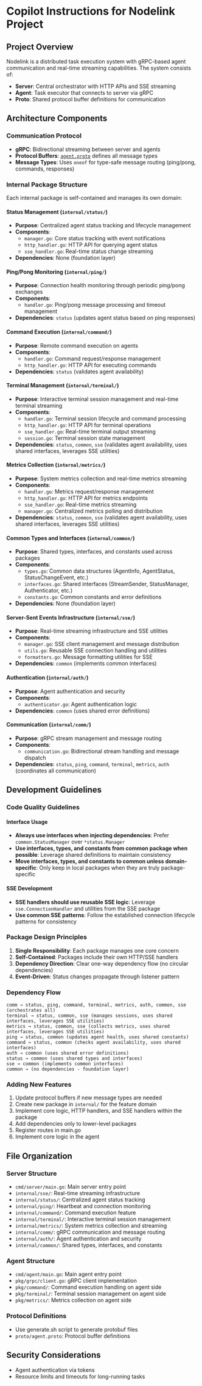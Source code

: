 # Copilot Instructions for Nodelink Project

## Project Overview
Nodelink is a distributed task execution system with gRPC-based agent communication and real-time streaming capabilities. The system consists of:
- **Server**: Central orchestrator with HTTP APIs and SSE streaming
- **Agent**: Task executor that connects to server via gRPC
- **Proto**: Shared protocol buffer definitions for communication

## Architecture Components

### Communication Protocol
- **gRPC**: Bidirectional streaming between server and agents
- **Protocol Buffers**: [`agent.proto`](proto/agent.proto) defines all message types
- **Message Types**: Uses `oneof` for type-safe message routing (ping/pong, commands, responses)

### Internal Package Structure
Each internal package is self-contained and manages its own domain:

#### Status Management (`internal/status/`)
- **Purpose**: Centralized agent status tracking and lifecycle management
- **Components**:
  - `manager.go`: Core status tracking with event notifications
  - `http_handler.go`: HTTP API for querying agent status
  - `sse_handler.go`: Real-time status change streaming
- **Dependencies**: None (foundation layer)

#### Ping/Pong Monitoring (`internal/ping/`)
- **Purpose**: Connection health monitoring through periodic ping/pong exchanges
- **Components**:
  - `handler.go`: Ping/pong message processing and timeout management
- **Dependencies**: `status` (updates agent status based on ping responses)

#### Command Execution (`internal/command/`)
- **Purpose**: Remote command execution on agents
- **Components**:
  - `handler.go`: Command request/response management
  - `http_handler.go`: HTTP API for executing commands
- **Dependencies**: `status` (validates agent availability)

#### Terminal Management (`internal/terminal/`)
- **Purpose**: Interactive terminal session management and real-time terminal streaming
- **Components**:
  - `handler.go`: Terminal session lifecycle and command processing
  - `http_handler.go`: HTTP API for terminal operations
  - `sse_handler.go`: Real-time terminal output streaming
  - `session.go`: Terminal session state management
- **Dependencies**: `status`, `common`, `sse` (validates agent availability, uses shared interfaces, leverages SSE utilities)

#### Metrics Collection (`internal/metrics/`)
- **Purpose**: System metrics collection and real-time metrics streaming
- **Components**:
  - `handler.go`: Metrics request/response management
  - `http_handler.go`: HTTP API for metrics endpoints
  - `sse_handler.go`: Real-time metrics streaming
  - `manager.go`: Centralized metrics polling and distribution
- **Dependencies**: `status`, `common`, `sse` (validates agent availability, uses shared interfaces, leverages SSE utilities)

#### Common Types and Interfaces (`internal/common/`)
- **Purpose**: Shared types, interfaces, and constants used across packages
- **Components**:
  - `types.go`: Common data structures (AgentInfo, AgentStatus, StatusChangeEvent, etc.)
  - `interfaces.go`: Shared interfaces (StreamSender, StatusManager, Authenticator, etc.)
  - `constants.go`: Common constants and error definitions
- **Dependencies**: None (foundation layer)

#### Server-Sent Events Infrastructure (`internal/sse/`)
- **Purpose**: Real-time streaming infrastructure and SSE utilities
- **Components**:
  - `manager.go`: SSE client management and message distribution
  - `utils.go`: Reusable SSE connection handling and utilities
  - `formatters.go`: Message formatting utilities for SSE
- **Dependencies**: `common` (implements common interfaces)

#### Authentication (`internal/auth/`)
- **Purpose**: Agent authentication and security
- **Components**:
  - `authenticator.go`: Agent authentication logic
- **Dependencies**: `common` (uses shared error definitions)

#### Communication (`internal/comm/`)
- **Purpose**: gRPC stream management and message routing
- **Components**:
  - `communication.go`: Bidirectional stream handling and message dispatch
- **Dependencies**: `status`, `ping`, `command`, `terminal`, `metrics`, `auth` (coordinates all communication)

## Development Guidelines

### Code Quality Guidelines

#### Interface Usage
- **Always use interfaces when injecting dependencies**: Prefer `common.StatusManager` over `*status.Manager`
- **Use interfaces, types, and constants from common package when possible**: Leverage shared definitions to maintain consistency
- **Move interfaces, types, and constants to common unless domain-specific**: Only keep in local packages when they are truly package-specific

#### SSE Development
- **SSE handlers should use reusable SSE logic**: Leverage `sse.ConnectionHandler` and utilities from the SSE package
- **Use common SSE patterns**: Follow the established connection lifecycle patterns for consistency

### Package Design Principles
1. **Single Responsibility**: Each package manages one core concern
2. **Self-Contained**: Packages include their own HTTP/SSE handlers
3. **Dependency Direction**: Clear one-way dependency flow (no circular dependencies)
4. **Event-Driven**: Status changes propagate through listener pattern

### Dependency Flow
```
comm → status, ping, command, terminal, metrics, auth, common, sse (orchestrates all)
terminal → status, common, sse (manages sessions, uses shared interfaces, leverages SSE utilities)
metrics → status, common, sse (collects metrics, uses shared interfaces, leverages SSE utilities)
ping → status, common (updates agent health, uses shared constants)
command → status, common (checks agent availability, uses shared interfaces)
auth → common (uses shared error definitions)
status → common (uses shared types and interfaces)
sse → common (implements common interfaces)
common → (no dependencies - foundation layer)
```

### Adding New Features
1. Update protocol buffers if new message types are needed
2. Create new package in `internal/` for the feature domain 
3. Implement core logic, HTTP handlers, and SSE handlers within the package
4. Add dependencies only to lower-level packages
5. Register routes in main.go
6. Implement core logic in the agent

## File Organization

### Server Structure
- `cmd/server/main.go`: Main server entry point
- `internal/sse/`: Real-time streaming infrastructure
- `internal/status/`: Centralized agent status tracking
- `internal/ping/`: Heartbeat and connection monitoring
- `internal/command/`: Command execution feature
- `internal/terminal/`: Interactive terminal session management
- `internal/metrics/`: System metrics collection and streaming
- `internal/comm/`: gRPC communication and message routing
- `internal/auth/`: Agent authentication and security
- `internal/common/`: Shared types, interfaces, and constants

### Agent Structure  
- `cmd/agent/main.go`: Main agent entry point
- `pkg/grpc/client.go`: gRPC client implementation
- `pkg/command/`: Command execution handling on agent side
- `pkg/terminal/`: Terminal session management on agent side
- `pkg/metrics/`: Metrics collection on agent side

### Protocol Definitions
- Use generate.sh script to generate protobuf files
- `proto/agent.proto`: Protocol buffer definitions

## Security Considerations
- Agent authentication via tokens
- Resource limits and timeouts for long-running tasks